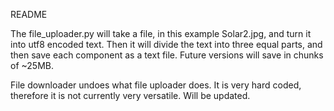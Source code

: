 README

The file_uploader.py will take a file, in this example Solar2.jpg, and turn it into utf8 encoded text. Then it will divide the text into three equal parts, and then save each component
as a text file. Future versions will save in chunks of ~25MB.

File downloader undoes what file uploader does. It is very hard coded, therefore it is not currently very versatile. Will be updated.


